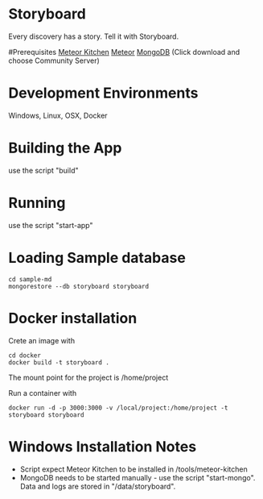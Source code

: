 # Storyboard
Every discovery has a story. Tell it with Storyboard.

#Prerequisites
[Meteor Kitchen](http://www.meteorkitchen.com/) 
[Meteor](https://www.meteor.com/)
[MongoDB](https://www.mongodb.com/) (Click download and choose Community Server)

# Development Environments
Windows, Linux, OSX, Docker

# Building the App
use the script "build"

# Running 
use the script "start-app"

# Loading Sample database
````
cd sample-md
mongorestore --db storyboard storyboard
````

# Docker installation
Crete an image with 
````
cd docker
docker build -t storyboard . 
````
The mount point for the project is /home/project

Run a container with
````
docker run -d -p 3000:3000 -v /local/project:/home/project -t storyboard storyboard
````

# Windows Installation Notes

- Script expect Meteor Kitchen to be installed in /tools/meteor-kitchen
- MongoDB needs to be started manually - use the script "start-mongo". Data and logs are stored in "/data/storyboard".